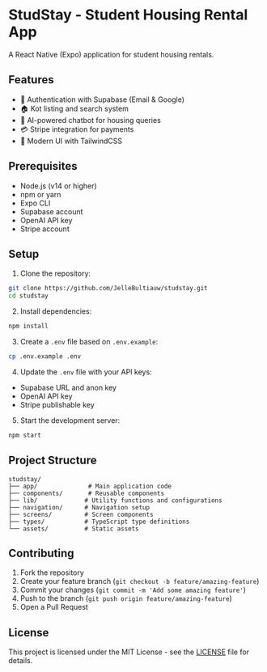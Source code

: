 # StudStay - Student Housing Rental App

A React Native (Expo) application for student housing rentals.

## Features

- 🔐 Authentication with Supabase (Email & Google)
- 🏠 Kot listing and search system
- 💬 AI-powered chatbot for housing queries
- 💳 Stripe integration for payments
- 📱 Modern UI with TailwindCSS

## Prerequisites

- Node.js (v14 or higher)
- npm or yarn
- Expo CLI
- Supabase account
- OpenAI API key
- Stripe account

## Setup

1. Clone the repository:
```bash
git clone https://github.com/JelleBultiauw/studstay.git
cd studstay
```

2. Install dependencies:
```bash
npm install
```

3. Create a `.env` file based on `.env.example`:
```bash
cp .env.example .env
```

4. Update the `.env` file with your API keys:
- Supabase URL and anon key
- OpenAI API key
- Stripe publishable key

5. Start the development server:
```bash
npm start
```

## Project Structure

```
studstay/
├── app/              # Main application code
├── components/       # Reusable components
├── lib/             # Utility functions and configurations
├── navigation/      # Navigation setup
├── screens/         # Screen components
├── types/           # TypeScript type definitions
└── assets/          # Static assets
```

## Contributing

1. Fork the repository
2. Create your feature branch (`git checkout -b feature/amazing-feature`)
3. Commit your changes (`git commit -m 'Add some amazing feature'`)
4. Push to the branch (`git push origin feature/amazing-feature`)
5. Open a Pull Request

## License

This project is licensed under the MIT License - see the [LICENSE](LICENSE) file for details. 

